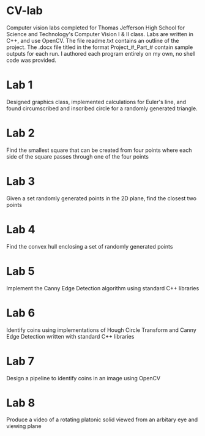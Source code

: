 # CV-lab
Computer vision labs completed for Thomas Jefferson High School for Science and Technology's Computer Vision I & II class. Labs are written in C++, and use OpenCV. The file readme.txt contains an outline of the project. The .docx file titled in the format Project_#\_Part_# contain sample outputs for each run. I authored each program entirely on my own, no shell code was provided. 
# Lab 1
Designed graphics class, implemented calculations for Euler's line, and found circumscribed and inscribed circle for a randomly generated triangle.

# Lab 2
Find the smallest square that can be created from four points where each side of the square passes through one of the four points

# Lab 3
Given a set randomly generated points in the 2D plane, find the closest two points

# Lab 4
Find the convex hull enclosing a set of randomly generated points

# Lab 5
Implement the Canny Edge Detection algorithm using standard C++ libraries

# Lab 6
Identify coins using implementations of Hough Circle Transform and Canny Edge Detection written with standard C++ libraries

# Lab 7
Design a pipeline to identify coins in an image using OpenCV

# Lab 8
Produce a video of a rotating platonic solid viewed from an arbitary eye and viewing plane
